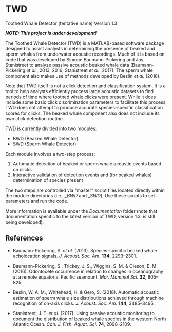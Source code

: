 # TWD
Toothed Whale Detector (tentative name)
Version 1.3

***NOTE: This project is under development!***

The Toothed Whale Detector (TWD) is a MATLAB-based software package designed to assist analysts in determining the presence of beaked and sperm whales from underwater acoustic recordings. Much of it is based on code that was developed by Simone Baumann-Pickering and Joy Stanistreet to analyze passive acoustic beaked whale data (Baumann-Pickering *et al.*, 2013, 2016; Stanistreet *et al.*, 2017). The sperm whale component also makes use of methods developed by Beslin *et al.* (2018).

Note that TWD itself is not a click detection and classification system. It is a tool to help analysts efficiently process large acoustic datasets to find periods of time where toothed whale clicks were present. While it does include some basic click discrimination parameters to facilitate this process, TWD does not attempt to produce accurate species-specific classification scores for clicks. The beaked whale component also does not include its own click detection routine.

TWD is currently divided into two modules:

- BWD (Beaked Whale Detector)
- SWD (Sperm Whale Detector)

Each module involves a two-step process:

1) Automatic detection of beaked or sperm whale acoustic events based on clicks
2) Interactive validation of detection events and (for beaked whales) determination of species present

The two steps are controlled via "master" script files located directly within the module directories (i.e., *_BWD* and *_SWD*). Use these scripts to set parameters and run the code.

More information is available under the *Documentation* folder (note that documentation specific to the latest version of TWD, version 1.3, is still being developed).


## References
- Baumann-Pickering, S. *et al.* (2013). Species-specific beaked whale echolocation signals. *J. Acoust. Soc. Am.* **134**, 2293–2301.

- Baumann-Pickering, S., Trickey, J. S., Wiggins, S. M. & Oleson, E. M. (2016). Odontocete occurrence in relation to changes in oceanography at a remote equatorial Pacific seamount. *Mar. Mammal Sci.* **32**, 805–825.

- Beslin, W. A. M., Whitehead, H. & Gero, S. (2018). Automatic acoustic estimation of sperm whale size distributions achieved through machine recognition of on-axis clicks. *J. Acoust. Soc. Am.* **144**, 3485–3495.

- Stanistreet, J. E. *et al.* (2017). Using passive acoustic monitoring to document the distribution of beaked whale species in the western North Atlantic Ocean. *Can. J. Fish. Aquat. Sci.* **74**, 2098–2109.
